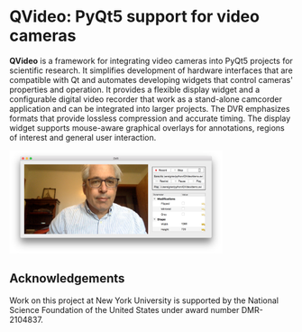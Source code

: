 # **QVideo:** PyQt5 support for video cameras

**QVideo** is a framework for integrating
video cameras into PyQt5 projects for scientific research.
It simplifies development of hardware interfaces 
that are compatible with Qt and automates developing
widgets that control cameras' properties and operation.
It provides a flexible display widget
and a configurable digital video recorder that work as
a stand-alone camcorder application and can be
integrated into larger projects.
The DVR emphasizes formats that provide lossless compression
and accurate timing.
The display widget supports mouse-aware graphical overlays for
annotations, regions of interest and general user interaction.

<img src="docs/dvrdemo.png" width="75%" alt="Interface demo">

## Acknowledgements
Work on this project at New York University is supported by
the National Science Foundation of the United States under
award number DMR-2104837.
